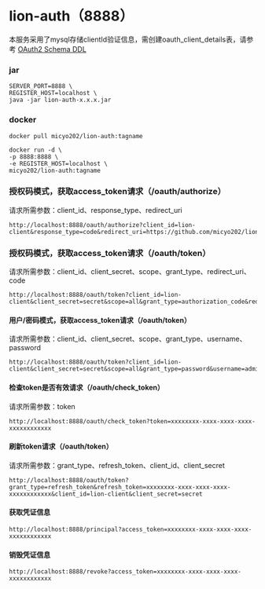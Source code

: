 # lion-auth（8888）

本服务采用了mysql存储clientId验证信息，需创建oauth_client_details表，请参考
[OAuth2 Schema DDL](https://github.com/spring-projects/spring-security-oauth/blob/master/spring-security-oauth2/src/test/resources/schema.sql)

### jar
```shell script
SERVER_PORT=8888 \
REGISTER_HOST=localhost \
java -jar lion-auth-x.x.x.jar
```

### docker
```shell script
docker pull micyo202/lion-auth:tagname
```
```shell script
docker run -d \
-p 8888:8888 \
-e REGISTER_HOST=localhost \
micyo202/lion-auth:tagname
```
### 授权码模式，获取access_token请求（/oauth/authorize）
请求所需参数：client_id、response_type、redirect_uri 
```http request
http://localhost:8888/oauth/authorize?client_id=lion-client&response_type=code&redirect_uri=https://github.com/micyo202/lion
```

### 授权码模式，获取access_token请求（/oauth/token） 
请求所需参数：client_id、client_secret、scope、grant_type、redirect_uri、code
```http request
http://localhost:8888/oauth/token?client_id=lion-client&client_secret=secret&scope=all&grant_type=authorization_code&redirect_uri=https://github.com/micyo202/lion&code=YBElD2
```

#### 用户/密码模式，获取access_token请求（/oauth/token）
请求所需参数：client_id、client_secret、scope、grant_type、username、password
```http request
http://localhost:8888/oauth/token?client_id=lion-client&client_secret=secret&scope=all&grant_type=password&username=admin&password=123456
```

#### 检查token是否有效请求（/oauth/check_token） 
请求所需参数：token
```http request
http://localhost:8888/oauth/check_token?token=xxxxxxxx-xxxx-xxxx-xxxx-xxxxxxxxxxxx
```

#### 刷新token请求（/oauth/token） 
请求所需参数：grant_type、refresh_token、client_id、client_secret
```http request
http://localhost:8888/oauth/token?grant_type=refresh_token&refresh_token=xxxxxxxx-xxxx-xxxx-xxxx-xxxxxxxxxxxx&client_id=lion-client&client_secret=secret
```

#### 获取凭证信息
```http request
http://localhost:8888/principal?access_token=xxxxxxxx-xxxx-xxxx-xxxx-xxxxxxxxxxxx
```

#### 销毁凭证信息
```http request
http://localhost:8888/revoke?access_token=xxxxxxxx-xxxx-xxxx-xxxx-xxxxxxxxxxxx
```